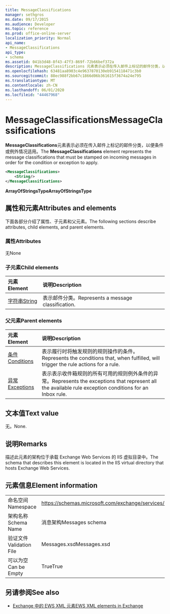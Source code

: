 ```yaml
---
title: MessageClassifications
manager: sethgros
ms.date: 09/17/2015
ms.audience: Developer
ms.topic: reference
ms.prod: office-online-server
localization_priority: Normal
api_name:
- MessageClassifications
api_type:
- schema
ms.assetid: 041b3d48-8f43-47f3-869f-72b66bef372a
description: MessageClassifications 元素表示必须在传入邮件上标记的邮件分类，以便条件或例外情况适用。
ms.openlocfilehash: 63481aa8903c4e9637870130eb9154118471c3b0
ms.sourcegitcommit: 88ec988f2bb67c1866d06b361615f3674a24e795
ms.translationtype: MT
ms.contentlocale: zh-CN
ms.lasthandoff: 06/01/2020
ms.locfileid: "44467968"
---
```

# <a name="messageclassifications"></a><span data-ttu-id="8dba0-103">MessageClassifications</span><span class="sxs-lookup"><span data-stu-id="8dba0-103">MessageClassifications</span></span>

<span data-ttu-id="8dba0-104">**MessageClassifications**元素表示必须在传入邮件上标记的邮件分类，以便条件或例外情况适用。</span><span class="sxs-lookup"><span data-stu-id="8dba0-104">The **MessageClassifications** element represents the message classifications that must be stamped on incoming messages in order for the condition or exception to apply.</span></span> 
  
```XML
<MessageClassifications>
    <String/>
</MessageClassifications>
```

 <span data-ttu-id="8dba0-105">**ArrayOfStringsType**</span><span class="sxs-lookup"><span data-stu-id="8dba0-105">**ArrayOfStringsType**</span></span>
## <a name="attributes-and-elements"></a><span data-ttu-id="8dba0-106">属性和元素</span><span class="sxs-lookup"><span data-stu-id="8dba0-106">Attributes and elements</span></span>

<span data-ttu-id="8dba0-107">下面各部分介绍了属性、子元素和父元素。</span><span class="sxs-lookup"><span data-stu-id="8dba0-107">The following sections describe attributes, child elements, and parent elements.</span></span>
  
### <a name="attributes"></a><span data-ttu-id="8dba0-108">属性</span><span class="sxs-lookup"><span data-stu-id="8dba0-108">Attributes</span></span>

<span data-ttu-id="8dba0-109">无</span><span class="sxs-lookup"><span data-stu-id="8dba0-109">None</span></span>
  
### <a name="child-elements"></a><span data-ttu-id="8dba0-110">子元素</span><span class="sxs-lookup"><span data-stu-id="8dba0-110">Child elements</span></span>

|<span data-ttu-id="8dba0-111">**元素**</span><span class="sxs-lookup"><span data-stu-id="8dba0-111">**Element**</span></span>|<span data-ttu-id="8dba0-112">**说明**</span><span class="sxs-lookup"><span data-stu-id="8dba0-112">**Description**</span></span>|
|:-----|:-----|
|[<span data-ttu-id="8dba0-113">字符串</span><span class="sxs-lookup"><span data-stu-id="8dba0-113">String</span></span>](string.md) <br/> |<span data-ttu-id="8dba0-114">表示邮件分类。</span><span class="sxs-lookup"><span data-stu-id="8dba0-114">Represents a message classification.</span></span>  <br/> |
   
### <a name="parent-elements"></a><span data-ttu-id="8dba0-115">父元素</span><span class="sxs-lookup"><span data-stu-id="8dba0-115">Parent elements</span></span>

|<span data-ttu-id="8dba0-116">**元素**</span><span class="sxs-lookup"><span data-stu-id="8dba0-116">**Element**</span></span>|<span data-ttu-id="8dba0-117">**说明**</span><span class="sxs-lookup"><span data-stu-id="8dba0-117">**Description**</span></span>|
|:-----|:-----|
|[<span data-ttu-id="8dba0-118">条件</span><span class="sxs-lookup"><span data-stu-id="8dba0-118">Conditions</span></span>](conditions.md) <br/> |<span data-ttu-id="8dba0-119">表示履行时将触发规则的规则操作的条件。</span><span class="sxs-lookup"><span data-stu-id="8dba0-119">Represents the conditions that, when fulfilled, will trigger the rule actions for a rule.</span></span>  <br/> |
|[<span data-ttu-id="8dba0-120">异常</span><span class="sxs-lookup"><span data-stu-id="8dba0-120">Exceptions</span></span>](exceptions.md) <br/> |<span data-ttu-id="8dba0-121">表示表示收件箱规则的所有可用的规则例外条件的异常。</span><span class="sxs-lookup"><span data-stu-id="8dba0-121">Represents the exceptions that represent all the available rule exception conditions for an Inbox rule.</span></span>  <br/> |
   
## <a name="text-value"></a><span data-ttu-id="8dba0-122">文本值</span><span class="sxs-lookup"><span data-stu-id="8dba0-122">Text value</span></span>

<span data-ttu-id="8dba0-123">无。</span><span class="sxs-lookup"><span data-stu-id="8dba0-123">None.</span></span>
  
## <a name="remarks"></a><span data-ttu-id="8dba0-124">说明</span><span class="sxs-lookup"><span data-stu-id="8dba0-124">Remarks</span></span>

<span data-ttu-id="8dba0-125">描述此元素的架构位于承载 Exchange Web Services 的 IIS 虚拟目录中。</span><span class="sxs-lookup"><span data-stu-id="8dba0-125">The schema that describes this element is located in the IIS virtual directory that hosts Exchange Web Services.</span></span>
  
## <a name="element-information"></a><span data-ttu-id="8dba0-126">元素信息</span><span class="sxs-lookup"><span data-stu-id="8dba0-126">Element information</span></span>

|||
|:-----|:-----|
|<span data-ttu-id="8dba0-127">命名空间</span><span class="sxs-lookup"><span data-stu-id="8dba0-127">Namespace</span></span>  <br/> |https://schemas.microsoft.com/exchange/services/2006/messages  <br/> |
|<span data-ttu-id="8dba0-128">架构名称</span><span class="sxs-lookup"><span data-stu-id="8dba0-128">Schema Name</span></span>  <br/> |<span data-ttu-id="8dba0-129">消息架构</span><span class="sxs-lookup"><span data-stu-id="8dba0-129">Messages schema</span></span>  <br/> |
|<span data-ttu-id="8dba0-130">验证文件</span><span class="sxs-lookup"><span data-stu-id="8dba0-130">Validation File</span></span>  <br/> |<span data-ttu-id="8dba0-131">Messages.xsd</span><span class="sxs-lookup"><span data-stu-id="8dba0-131">Messages.xsd</span></span>  <br/> |
|<span data-ttu-id="8dba0-132">可以为空</span><span class="sxs-lookup"><span data-stu-id="8dba0-132">Can be Empty</span></span>  <br/> |<span data-ttu-id="8dba0-133">True</span><span class="sxs-lookup"><span data-stu-id="8dba0-133">True</span></span>  <br/> |
   
## <a name="see-also"></a><span data-ttu-id="8dba0-134">另请参阅</span><span class="sxs-lookup"><span data-stu-id="8dba0-134">See also</span></span>



- [<span data-ttu-id="8dba0-135">Exchange 中的 EWS XML 元素</span><span class="sxs-lookup"><span data-stu-id="8dba0-135">EWS XML elements in Exchange</span></span>](ews-xml-elements-in-exchange.md)

